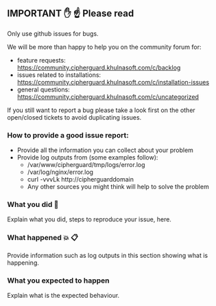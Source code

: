 ## IMPORTANT :hand: :point_up: Please read

Only use github issues for bugs.

We will be more than happy to help you on the community forum for:
- feature requests: https://community.cipherguard.khulnasoft.com/c/backlog
- issues related to installations: https://community.cipherguard.khulnasoft.com/c/installation-issues
- general questions: https://community.cipherguard.khulnasoft.com/c/uncategorized

If you still want to report a bug please take a look first on the other open/closed tickets to avoid duplicating issues.

### How to provide a good issue report:
- Provide all the information you can collect about your problem
- Provide log outputs from (some examples follow):
  - /var/www/cipherguard/tmp/logs/error.log
  - /var/log/nginx/error.log
  - curl -vvvLk http://cipherguarddomain
  - Any other sources you might think will help to solve the problem

### What you did :memo:
Explain what you did, steps to reproduce your issue, here.

### What happened :collision: :clipboard:
Provide information such as log outputs in this section showing what is
happening.

### What you expected to happen
Explain what is the expected behaviour.
